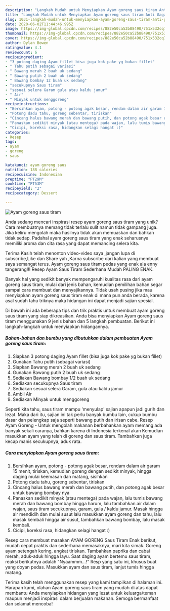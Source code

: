 ```yaml
---
description: "Langkah Mudah untuk Menyiapkan Ayam goreng saus tiram Anti Gagal"
title: "Langkah Mudah untuk Menyiapkan Ayam goreng saus tiram Anti Gagal"
slug: 1031-langkah-mudah-untuk-menyiapkan-ayam-goreng-saus-tiram-anti-gagal
date: 2020-06-02T11:44:46.995Z
image: https://img-global.cpcdn.com/recipes/882e50ca52b88490/751x532cq70/ayam-goreng-saus-tiram-foto-resep-utama.jpg
thumbnail: https://img-global.cpcdn.com/recipes/882e50ca52b88490/751x532cq70/ayam-goreng-saus-tiram-foto-resep-utama.jpg
cover: https://img-global.cpcdn.com/recipes/882e50ca52b88490/751x532cq70/ayam-goreng-saus-tiram-foto-resep-utama.jpg
author: Dylan Bowen
ratingvalue: 4.1
reviewcount: 6
recipeingredient:
- "3 potong daging Ayam fillet bisa juga kok pake yg bukan fillet"
- " Tahu putih sebagai variasi"
- " Bawang merah 2 buah uk sedang"
- " Bawang putih 2 buah uk sedang"
- " Bawang bombay 12 buah uk sedang"
- "secukupnya Saus tiram"
- "sesuai selera Garam gula atau kaldu jamur"
- " Air"
- " Minyak untuk menggoreng"
recipeinstructions:
- "Bersihkan ayam, potong - potong agak besar, rendam dalam air garam 15 menit, tiriskan, kemudian goreng dengan sedikit minyak, hingga daging mulai keemasan dan matang, sisihkan"
- "Potong dadu tahu, goreng sebentar, tiriskan"
- "Cincang halus bawang merah dan bawang putih, dan potong agak besar untuk bawang bombay nya"
- "Panaskan sedikit minyak (atau mentega) pada wajan, lalu tumis bawang merah dan bawang bombay hingga harum, lalu tambahkan air dalam wajan, saus tiram secukupnya, garam, gula / kaldu jamur. Masak hingga air mendidih dan mulai susut lalu masukkan ayam goreng dan tahu, lalu masak kembali hingga air susut, tambahkan bawang bombay, lalu masak kembali."
- "Cicipi, koreksi rasa, hidangkan selagi hangat :)"
categories:
- Resep
tags:
- ayam
- goreng
- saus

katakunci: ayam goreng saus 
nutrition: 188 calories
recipecuisine: Indonesian
preptime: "PT29M"
cooktime: "PT53M"
recipeyield: "2"
recipecategory: Dessert

---
```



![Ayam goreng saus tiram](https://img-global.cpcdn.com/recipes/882e50ca52b88490/751x532cq70/ayam-goreng-saus-tiram-foto-resep-utama.jpg)

Anda sedang mencari inspirasi resep ayam goreng saus tiram yang unik? Cara membuatnya memang tidak terlalu sulit namun tidak gampang juga. Jika keliru mengolah maka hasilnya tidak akan memuaskan dan bahkan tidak sedap. Padahal ayam goreng saus tiram yang enak seharusnya memiliki aroma dan cita rasa yang dapat memancing selera kita.

Terima Kasih telah menonton video-video saya ,jangan lupa di subscribe,Like dan Share yah ,Karna subscribe dari kalian yang membuat saya semangat terus. Ayam goreng saus tiram pedas yang enak ala enny tangerang!!! Resep Ayam Saus Tiram Sederhana Mudah PALING ENAK.

Banyak hal yang sedikit banyak mempengaruhi kualitas rasa dari ayam goreng saus tiram, mulai dari jenis bahan, kemudian pemilihan bahan segar sampai cara membuat dan menyajikannya. Tidak usah pusing jika mau menyiapkan ayam goreng saus tiram enak di mana pun anda berada, karena asal sudah tahu triknya maka hidangan ini dapat menjadi sajian spesial.


Di bawah ini ada beberapa tips dan trik praktis untuk membuat ayam goreng saus tiram yang siap dikreasikan. Anda bisa menyiapkan Ayam goreng saus tiram menggunakan 9 jenis bahan dan 5 langkah pembuatan. Berikut ini langkah-langkah untuk menyiapkan hidangannya.

<!--inarticleads1-->

##### Bahan-bahan dan bumbu yang dibutuhkan dalam pembuatan Ayam goreng saus tiram:

1. Siapkan 3 potong daging Ayam fillet (bisa juga kok pake yg bukan fillet)
1. Gunakan  Tahu putih (sebagai variasi)
1. Siapkan  Bawang merah 2 buah uk sedang
1. Gunakan  Bawang putih 2 buah uk sedang
1. Sediakan  Bawang bombay 1/2 buah uk sedang
1. Sediakan secukupnya Saus tiram
1. Sediakan sesuai selera Garam, gula atau kaldu jamur
1. Ambil  Air
1. Sediakan  Minyak untuk menggoreng


Seperti kita tahu, saus tiram mampu &#39;menyulap&#39; sajian apapun jadi gurih dan lezat. Maka dari itu, sajian ini tak perlu banyak bumbu lain, cukup bumbu dasar dan pelengkap saja seperti bawang putih dan irisan cabe. Resep Ayam Goreng - Untuk mengolah makanan berbahankan ayam memang ada banyak sekali caranya, bahkan karena di Indonesia terkenal akan Kemudian masukkan ayam yang telah di goreng dan saus tiram. Tambahkan juga kecap manis secukupnya, aduk rata. 

<!--inarticleads2-->

##### Cara menyiapkan Ayam goreng saus tiram:

1. Bersihkan ayam, potong - potong agak besar, rendam dalam air garam 15 menit, tiriskan, kemudian goreng dengan sedikit minyak, hingga daging mulai keemasan dan matang, sisihkan
1. Potong dadu tahu, goreng sebentar, tiriskan
1. Cincang halus bawang merah dan bawang putih, dan potong agak besar untuk bawang bombay nya
1. Panaskan sedikit minyak (atau mentega) pada wajan, lalu tumis bawang merah dan bawang bombay hingga harum, lalu tambahkan air dalam wajan, saus tiram secukupnya, garam, gula / kaldu jamur. Masak hingga air mendidih dan mulai susut lalu masukkan ayam goreng dan tahu, lalu masak kembali hingga air susut, tambahkan bawang bombay, lalu masak kembali.
1. Cicipi, koreksi rasa, hidangkan selagi hangat :)


Resep cara membuat masakan AYAM GORENG Saus Tiram Enak berikut, mudah cepat praktis dan sederhana memasaknya, mari kita simak. Goreng ayam setengah kering, angkat tiriskan. Tambahkan paprika dan cabai merah, aduk-aduk hingga layu. Saat daging ayam bertemu saus tiram, reaksi berikutnya adalah &#34;Nyaammm…!&#34; Resp yang satu ini, khusus buat yang doyan pedas. Masukkan ayam dan saus tiram, lanjut tumis hingga matang. 

Terima kasih telah menggunakan resep yang kami tampilkan di halaman ini. Harapan kami, olahan Ayam goreng saus tiram yang mudah di atas dapat membantu Anda menyiapkan hidangan yang lezat untuk keluarga/teman maupun menjadi inspirasi dalam berjualan makanan. Semoga bermanfaat dan selamat mencoba!
